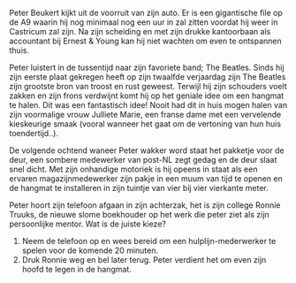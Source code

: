 Peter Beukert kijkt uit de voorruit van zijn auto. Er is een gigantische file op de A9 waarin hij nog minimaal 
nog een uur in zal zitten voordat hij weer in Castricum zal zijn. Na zijn scheiding en met zijn drukke kantoorbaan als 
accountant bij Ernest & Young kan hij niet wachten om even te ontspannen thuis. 

Peter luistert in de tussentijd naar zijn favoriete band; The Beatles. Sinds hij zijn eerste plaat gekregen heeft op zijn twaalfde verjaardag
zijn The Beatles zijn grootste bron van troost en rust geweest. Terwijl hij zijn schouders voelt zakken en zijn frons verdwijnt komt hij op het 
geniale idee om een hangmat te halen. Dit was een fantastisch idee! Nooit had dit in huis mogen halen van zijn voormalige vrouw Julliete Marie,
een franse dame met een vervelende kieskeurige smaak (vooral wanneer het gaat om de vertoning van hun huis toendertijd..).

De volgende ochtend waneer Peter wakker word staat het pakketje voor de deur, een sombere medewerker van post-NL zegt 
gedag en de deur slaat snel dicht. Met zijn onhandige motoriek is hij opeens in staat als een ervaren magazijnmedewerker 
zijn pakje in een muum van tijd te openen en de hangmat te installeren in zijn tuintje van vier bij vier vierkante meter.

Peter hoort zijn telefoon afgaan in zijn achterzak, het is zijn college Ronnie Truuks, de nieuwe slome boekhouder op het werk
die peter ziet als zijn persoonlijke mentor. Wat is de juiste kieze? 

1. Neem de telefoon op en wees bereid om een hulplijn-mederwerker te spelen voor de komende 20 minuten.
2. Druk Ronnie weg en bel later terug. Peter verdient het om even zijn hoofd te legen in de hangmat.